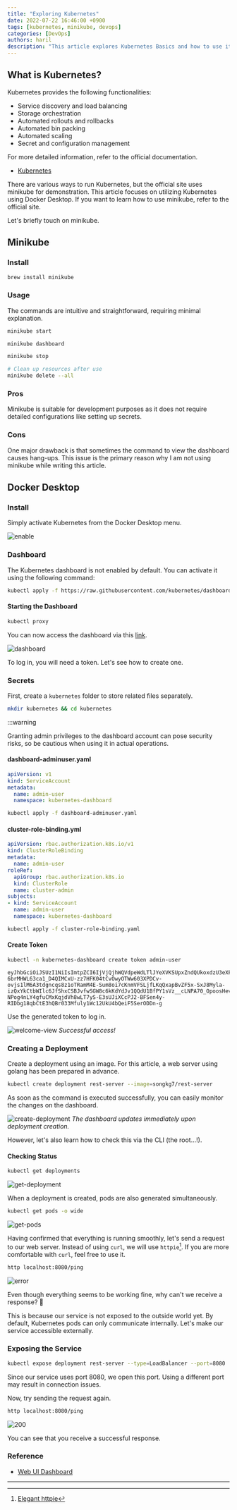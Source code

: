 ```yaml
---
title: "Exploring Kubernetes"
date: 2022-07-22 16:46:00 +0900
tags: [kubernetes, minikube, devops]
categories: [DevOps]
authors: haril
description: "This article explores Kubernetes Basics and how to use it with Docker Desktop."
---
```


## What is Kubernetes?

Kubernetes provides the following functionalities:

- Service discovery and load balancing
- Storage orchestration
- Automated rollouts and rollbacks
- Automated bin packing
- Automated scaling
- Secret and configuration management

For more detailed information, refer to the official documentation.

- [Kubernetes](https://kubernetes.io/ko/docs/concepts/overview/what-is-kubernetes/)

There are various ways to run Kubernetes, but the official site uses minikube for demonstration. This article focuses on utilizing Kubernetes using Docker Desktop. If you want to learn how to use minikube, refer to the official site.

Let's briefly touch on minikube.

## Minikube

### Install

```bash
brew install minikube
```

### Usage

The commands are intuitive and straightforward, requiring minimal explanation.

```bash
minikube start
```

```bash
minikube dashboard
```

```bash
minikube stop
```

```bash
# Clean up resources after use
minikube delete --all
```

### Pros

Minikube is suitable for development purposes as it does not require detailed configurations like setting up secrets.

### Cons

One major drawback is that sometimes the command to view the dashboard causes hang-ups. This issue is the primary reason why I am not using minikube while writing this article.

## Docker Desktop

### Install

Simply activate Kubernetes from the Docker Desktop menu.

![enable](./enable-kube.webp)

### Dashboard

The Kubernetes dashboard is not enabled by default. You can activate it using the following command:

```bash
kubectl apply -f https://raw.githubusercontent.com/kubernetes/dashboard/v2.5.0/aio/deploy/recommended.yaml
```

#### Starting the Dashboard

```bash
kubectl proxy
```

You can now access the dashboard via this [link](http://localhost:8001/api/v1/namespaces/kubernetes-dashboard/services/https:kubernetes-dashboard:/proxy/).

![dashboard](./dashboard-login.webp)

To log in, you will need a token. Let's see how to create one.

### Secrets

First, create a `kubernetes` folder to store related files separately.

```bash
mkdir kubernetes && cd kubernetes
```

:::warning

Granting admin privileges to the dashboard account can pose security risks, so be cautious when using it in actual operations.

#### dashboard-adminuser.yaml

```yaml
apiVersion: v1
kind: ServiceAccount
metadata:
  name: admin-user
  namespace: kubernetes-dashboard
```

```bash
kubectl apply -f dashboard-adminuser.yaml
```

#### cluster-role-binding.yml

```yaml
apiVersion: rbac.authorization.k8s.io/v1
kind: ClusterRoleBinding
metadata:
  name: admin-user
roleRef:
  apiGroup: rbac.authorization.k8s.io
  kind: ClusterRole
  name: cluster-admin
subjects:
- kind: ServiceAccount
  name: admin-user
  namespace: kubernetes-dashboard
```

```bash
kubectl apply -f cluster-role-binding.yaml
```

#### Create Token

```bash
kubectl -n kubernetes-dashboard create token admin-user
```

```text
eyJhbGciOiJSUzI1NiIsImtpZCI6IjVjQjhWQVdpeWdLTlJYeXVKSUpxZndQUkoxdzU3eXFvM2dtMHJQZGY4TUkifQ.eyJhdWQiOlsiaHR0cHM6Ly9rdWJlcm5ldGVzLmRlZmF1bHQuc3ZjLmNsdXN0ZXIubG9jYWwiXSwiZXhwIjox7jU4NTA3NTY1LCJpYXQiOjE2NTg1MDM5NjUsImlzcyI6Imh0dHBzOi8va3ViZXJuZXRlcy5kZWZhdWx0LnN2Yy5jbHVzdGVyLmxvY2FsIiwia3ViZXJuZXRlcy5pbyI6eyJuYW4lc3BhY2UiOiJrdWJlcm5ldGVzLWRhc2hib2FyZCIsInNlcnZpY2VhY2NvdW55Ijp7Im5hbWUiOiJhZG1pbi11c2VyIiwidWlkIjoiZTRkODM5NjQtZWE2MC00ZWI0LTk1NDgtZjFjNWQ3YWM4ZGQ3In19LCJuYmYiOjE2NTg1MDM5NjUsInN1YiI6InN5c3RlbTpzZXJ2aWNlYWNjb3VudDprdWJlcm5ldGVzLWRhc2hib2FyZDphZG1pbi11c2VyIn1.RjoUaQnhTVKvzpAx_rToItI8HTZsr-6brMHWL63ca1_D4QIMCxU-zz7HFK04tCvOwyOTWw603XPDCv-ovjs1lM6A3tdgncqs8z1oTRamM4E-Sum8oi7cKnmVFSLjfLKqQxapBvZF5x-SxJ8Myla-izQxYkCtbWIlc6JfShxCSBJvfwSGW8c6kKdYdJv1QQdU1BfPY1sVz__cLNPA70_OpoosHevfVV86hsMvxCwVkNQHIpGlBX-NPog4nLY4gfuCMxKqjdVh8wLT7yS-E3sUJiXCcPJ2-BFSen4y-RIDbg18qbCtE3hQBr033Mfuly1Wc12UkU4bQeiF5SerODDn-g
```

Use the generated token to log in.

![welcome-view](./welcome.webp)
_Successful access!_

### Creating a Deployment

Create a deployment using an image. For this article, a web server using golang has been prepared in advance.

```bash
kubectl create deployment rest-server --image=songkg7/rest-server
```

As soon as the command is executed successfully, you can easily monitor the changes on the dashboard.

![create-deployment](./create-deployment.webp)
_The dashboard updates immediately upon deployment creation._

However, let's also learn how to check this via the CLI (the root...!).

#### Checking Status

```bash
kubectl get deployments
```

![get-deployment](./get-deployment.webp)

When a deployment is created, pods are also generated simultaneously.

```bash
kubectl get pods -o wide
```

![get-pods](./get-pods.webp)

Having confirmed that everything is running smoothly, let's send a request to our web server. Instead of using `curl`, we will use `httpie`[^footnote]. If you are more comfortable with `curl`, feel free to use it.

```bash
http localhost:8080/ping
```

![error](./http-error.webp)

Even though everything seems to be working fine, why can't we receive a response? 🤔

This is because our service is not exposed to the outside world yet. By default, Kubernetes pods can only communicate internally. Let's make our service accessible externally.

### Exposing the Service

```bash
kubectl expose deployment rest-server --type=LoadBalancer --port=8080
```

Since our service uses port 8080, we open this port. Using a different port may result in connection issues.

Now, try sending the request again.

```bash
http localhost:8080/ping
```

![200](./rest-server-200.webp)

You can see that you receive a successful response.

### Reference

- [Web UI Dashboard](https://kubernetes.io/ko/docs/tasks/access-application-cluster/web-ui-dashboard/)

---

[^footnote]: [Elegant httpie](https://haril.dev/blog/2022/06/25/httpie)
